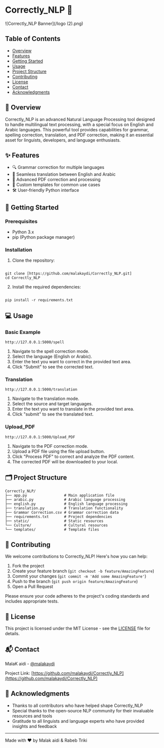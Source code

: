 
# Correctly_NLP 🚀

![Correctly_NLP Banner](/logo (2).png)

## Table of Contents
- [Overview](#-overview)
- [Features](#-features)
- [Getting Started](#-getting-started)
- [Usage](#-usage)
- [Project Structure](#-project-structure)
- [Contributing](#-contributing)
- [License](#-license)
- [Contact](#-contact)
- [Acknowledgments](#-acknowledgments)

## 🌟 Overview

Correctly_NLP is an advanced Natural Language Processing tool designed to handle multilingual text processing, with a special focus on English and Arabic languages. This powerful tool provides capabilities for grammar, spelling  correction, translation, and PDF correction, making it an essential asset for linguists, developers, and language enthusiasts.

## ✨ Features

- 🔍 Grammar correction for multiple languages
- 🔄 Seamless translation between English and Arabic
- 📝 Advanced PDF correction and processing
- 🎯 Custom templates for common use cases
- 🛠️ User-friendly Python interface

## 🚀 Getting Started

### Prerequisites

- Python 3.x
- pip (Python package manager)

### Installation

1. Clone the repository:
```

git clone [https://github.com/malakaydi/Correctly_NLP.git]
cd Correctly_NLP

```

2. Install the required dependencies:
```

pip install -r requirements.txt

```

## 💻 Usage

### Basic Example

```
http://127.0.0.1:5000/spell
```
1. Navigate to the spell correction mode.
2. Select the language (English or Arabic).
3. Enter the text you want to correct in the provided text area.
4. Click "Submit" to see the corrected text.

### Translation

```
http://127.0.0.1:5000/translation
```
1. Navigate to the translation mode.
3. Select the source and target languages.
2. Enter the text you want to translate in the provided text area.
4. Click "submit" to see the translated text.

### Upload_PDF

```
http://127.0.0.1:5000/Upload_PDF
```
1. Navigate to the PDF correction mode.
2. Upload a PDF file using the file upload button.
3. Click "Process PDF" to correct and analyze the PDF content.
4. The corrected PDF will be downloaded to your local.

## 🗂️ Project Structure

```
Correctly_NLP/
├── app.py                 # Main application file
├── arabic.py              # Arabic language processing
├── english.py             # English language processing
├── translation.py         # Translation functionality
├── Grammar Correction.csv # Grammar correction data
├── requirements.txt       # Project dependencies
├── static/                # Static resources
└── Culture/               # Cultural resources
└── templates/             # Template files
```

## 🤝 Contributing

We welcome contributions to Correctly_NLP! Here's how you can help:

1. Fork the project
2. Create your feature branch (`git checkout -b feature/AmazingFeature`)
3. Commit your changes (`git commit -m 'Add some AmazingFeature'`)
4. Push to the branch (`git push origin feature/AmazingFeature`)
5. Open a Pull Request


Please ensure your code adheres to the project's coding standards and includes appropriate tests.

## 📝 License

This project is licensed under the MIT License - see the [LICENSE](LICENSE) file for details.

## 📬 Contact

MalaK aidi - [@malakaydi](https://github.com/malakaydi)

Project Link: [https://github.com/malakaydi/Correctly_NLP](https://github.com/malakaydi/Correctly_NLP)

## 🙏 Acknowledgments

- Thanks to all contributors who have helped shape Correctly_NLP
- Special thanks to the open-source NLP community for their invaluable resources and tools
- Gratitude to all linguists and language experts who have provided insights and feedback


---

Made with ❤️ by Malak aidi & Rabeb Triki
